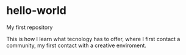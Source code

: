 # hello-world
My first repository

This is how I learn what tecnology has to offer, where I first contact a community, my first contact with a creative enviroment.
